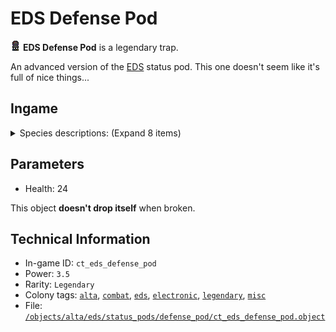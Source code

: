 # EDS Defense Pod

<img src="https://raw.githubusercontent.com/Ceterai/Enternia/main/objects/alta/eds/status_pods/defense_pod/icon.png" alt="EDS Defense Pod icon" loading="lazy" height=16px width="auto" /> **EDS Defense Pod** is a legendary trap.

An advanced version of the [EDS](https://ceterai.github.io/MyEnternia/Wiki/Tags/Eds) status pod. This one doesn't seem like it's full of nice things...

## Ingame

<details><summary>Species descriptions: (Expand 8 items)</summary>

- Alta: A defensive EDS pod. This one is mainly a combat device, better not touch it.
- Apex: A status pod. Will I be lucky?
- Avian: A status pod. I hope I get lucky.
- Floran: Floran trigger little pod with recklessss abandon.
- Glitch: Cautious. This status pod's effects are unable to be analysed.
- Human: It's a status pod! Should I tempt fate by triggering it?
- Hylotl: I bet something bad happens.
- Novakid: A status pod! I sure hope today's my lucky day!

</details>

## Parameters

- Health: 24

This object **doesn't drop itself** when broken.

## Technical Information

- In-game ID: `ct_eds_defense_pod`
- Power: `3.5`
- Rarity: `Legendary`
- Colony tags: [`alta`](https://ceterai.github.io/MyEnternia/Wiki/Tags/Alta), [`combat`](https://ceterai.github.io/MyEnternia/Wiki/Tags/Combat), [`eds`](https://ceterai.github.io/MyEnternia/Wiki/Tags/Eds), [`electronic`](https://ceterai.github.io/MyEnternia/Wiki/Tags/Electronic), [`legendary`](https://ceterai.github.io/MyEnternia/Wiki/Tags/Legendary), [`misc`](https://ceterai.github.io/MyEnternia/Wiki/Tags/Misc)
- File: [`/objects/alta/eds/status_pods/defense_pod/ct_eds_defense_pod.object`](https://github.com/Ceterai/Enternia/blob/main/objects/alta/eds/status_pods/defense_pod/ct_eds_defense_pod.object)
